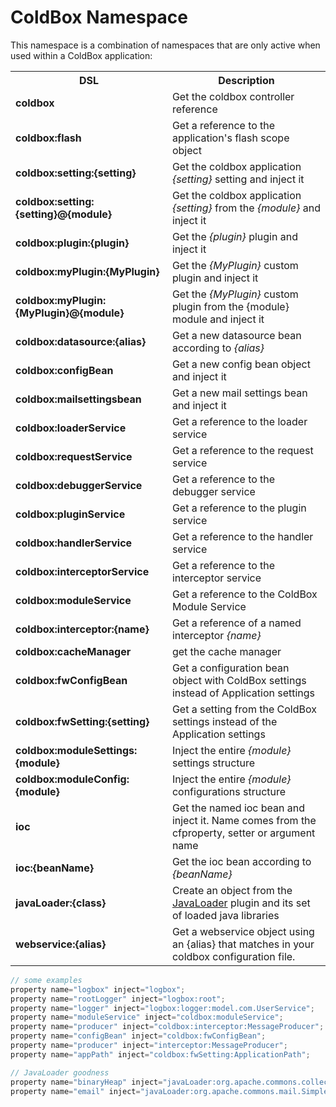 # ColdBox Namespace

This namespace is a combination of namespaces that are only active when used within a ColdBox application:

<table class="tablelisting" cellpadding="”5”,">
<tbody><tr>
<th><b>DSL</b> </th>
<th><b>Description</b> </th></tr>
<tr>
<td><b>coldbox</b> </td>
<td>Get the coldbox controller reference</td></tr>
<tr>
<td><b>coldbox:flash</b> </td>
<td>Get a reference to the application's flash scope object</td></tr>
<tr>
<td><b>coldbox:setting:{setting}</b> </td>
<td>Get the coldbox application <i>{setting}</i> setting and inject it </td></tr>
<tr>
<td><b>coldbox:setting:{setting}@{module}</b> </td>
<td>Get the coldbox application <i>{setting}</i> from the <i>{module}</i> and inject it </td></tr>
<tr>
<td><b>coldbox:plugin:{plugin}</b> </td>
<td>Get the <i>{plugin}</i> plugin and inject it </td></tr>
<tr>
<td><b>coldbox:myPlugin:{MyPlugin}</b> </td>
<td>Get the <i>{MyPlugin}</i> custom plugin and inject it </td></tr>
<tr>
<td><b>coldbox:myPlugin:{MyPlugin}@{module}</b> </td>
<td>Get the <i>{MyPlugin}</i> custom plugin from the {module} module and inject it </td></tr>
<tr>
<td><b>coldbox:datasource:{alias}</b> </td>
<td>Get a new datasource bean according to <i>{alias}</i></td></tr>
<tr>
<td><b>coldbox:configBean</b> </td>
<td>Get a new config bean object and inject it </td></tr>
<tr>
<td><b>coldbox:mailsettingsbean</b> </td>
<td>Get a new mail settings bean and inject it </td></tr>
<tr>
<td><b>coldbox:loaderService</b> </td>
<td>Get a reference to the loader service </td></tr>
<tr>
<td><b>coldbox:requestService</b> </td>
<td>Get a reference to the request service </td></tr>
<tr>
<td><b>coldbox:debuggerService</b> </td>
<td>Get a reference to the debugger service </td></tr>
<tr>
<td><b>coldbox:pluginService</b> </td>
<td>Get a reference to the plugin service </td></tr>
<tr>
<td><b>coldbox:handlerService</b> </td>
<td>Get a reference to the handler service </td></tr>
<tr>
<td><b>coldbox:interceptorService</b> </td>
<td>Get a reference to the interceptor service </td></tr>
<tr>
<td><b>coldbox:moduleService</b> </td>
<td>Get a reference to the ColdBox Module Service</td></tr>
<tr>
<td><b>coldbox:interceptor:{name}</b> </td>
<td>Get a reference of a named interceptor <i>{name}</i></td></tr>
<tr>
<td><b>coldbox:cacheManager</b> </td>
<td>get the cache manager </td></tr>
<tr>
<td><b>coldbox:fwConfigBean</b> </td>
<td>Get a configuration bean object with ColdBox settings instead of Application settings</td></tr>
<tr>
<td><b>coldbox:fwSetting:{setting}</b> </td>
<td>Get a setting from the ColdBox settings instead of the Application settings</td></tr>
<tr>
<td><b>coldbox:moduleSettings:{module}</b> </td>
<td>Inject the entire <i>{module}</i> settings structure</td></tr>
<tr>
<td><b>coldbox:moduleConfig:{module}</b> </td>
<td>Inject the entire <i>{module}</i> configurations structure</td></tr>
<tr>
<td><b>ioc</b> </td>
<td>Get the named ioc bean and inject it. Name comes from the cfproperty, setter or argument name</td></tr>
<tr>
<td><b>ioc:{beanName}</b> </td>
<td>Get the ioc bean according to <i>{beanName}</i></td></tr>
<tr>
<td><b>javaLoader:{class}</b> </td>
<td>Create an object from the <a href="wiki/Plugins:JavaLoader.cfm">JavaLoader</a> plugin and its set of loaded java libraries</td></tr>
<tr>
<td><b>webservice:{alias}</b> </td>
<td>Get a webservice object using an {alias} that matches in your coldbox configuration file.</td></tr></tbody></table>

```javascript
// some examples
property name="logbox" inject="logbox";
property name="rootLogger" inject="logbox:root";
property name="logger" inject="logbox:logger:model.com.UserService";
property name="moduleService" inject="coldbox:moduleService";
property name="producer" inject="coldbox:interceptor:MessageProducer";
property name="configBean" inject="coldbox:fwConfigBean";
property name="producer" inject="interceptor:MessageProducer";
property name="appPath" inject="coldbox:fwSetting:ApplicationPath";

// JavaLoader goodness
property name="binaryHeap" inject="javaLoader:org.apache.commons.collections.BinaryHeap";
property name="email" inject="javaLoader:org.apache.commons.mail.SimpleEmail";
```
